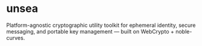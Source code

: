 # unsea
Platform-agnostic cryptographic utility toolkit for ephemeral identity, secure messaging, and portable key management — built on WebCrypto + noble-curves.
